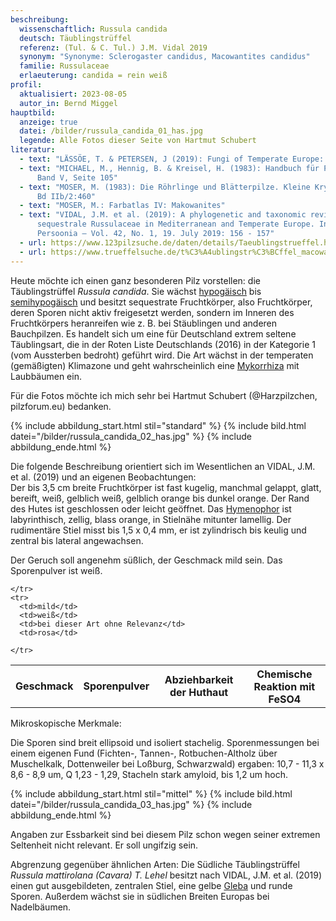 ```yaml
---
beschreibung:
  wissenschaftlich: Russula candida
  deutsch: Täublingstrüffel
  referenz: (Tul. & C. Tul.) J.M. Vidal 2019
  synonym: "Synonyme: Sclerogaster candidus, Macowantites candidus"
  familie: Russulaceae
  erlaeuterung: candida = rein weiß
profil:
  aktualisiert: 2023-08-05
  autor_in: Bernd Miggel
hauptbild:
  anzeige: true
  datei: /bilder/russula_candida_01_has.jpg
  legende: Alle Fotos dieser Seite von Hartmut Schubert
literatur:
  - text: "LÄSSÖE, T. & PETERSEN, J (2019): Fungi of Temperate Europe: 1266"
  - text: "MICHAEL, M., Hennig, B. & Kreisel, H. (1983): Handbuch für Pilzfreunde
      Band V, Seite 105"
  - text: "MOSER, M. (1983): Die Röhrlinge und Blätterpilze. Kleine Kryptogamenflora
      Bd IIb/2:460"
  - text: "MOSER, M.: Farbatlas IV: Makowanites"
  - text: "VIDAL, J.M. et al. (2019): A phylogenetic and taxonomic revision of
      sequestrale Russulaceae in Mediterranean and Temperate Europe. In:
      Persoonia – Vol. 42, No. 1, 19. July 2019: 156 - 157"
  - url: https://www.123pilzsuche.de/daten/details/Taeublingstrueffel.htm
  - url: https://www.trueffelsuche.de/t%C3%A4ublingstr%C3%BCffel_macowanites-candidus_b.html
---
```

Heute möchte ich einen ganz besonderen Pilz vorstellen: die Täublingstrüffel *Russula candida*. Sie wächst [hypogäisch](hypogäisch "Glossar") bis [semihypogäisch](semihypogäisch "Glossar") und besitzt sequestrate Fruchtkörper, also Fruchtkörper, deren Sporen nicht aktiv freigesetzt werden, sondern im Inneren des Fruchtkörpers heranreifen wie z. B. bei Stäublingen und anderen Bauchpilzen. Es handelt sich um eine für Deutschland extrem seltene Täublingsart, die in der Roten Liste Deutschlands (2016) in der Kategorie 1 (vom Aussterben bedroht) geführt wird. Die Art wächst in der temperaten (gemäßigten) Klimazone und geht wahrscheinlich eine [Mykorrhiza](Mykorrhiza "Glossar") mit Laubbäumen ein.

Für die Fotos möchte ich mich sehr bei Hartmut Schubert (@Harzpilzchen, pilzforum.eu) bedanken.

{% include abbildung_start.html stil="standard" %}
{% include bild.html datei="/bilder/russula_candida_02_has.jpg" %}
{% include abbildung_ende.html %}

Die folgende Beschreibung orientiert sich im Wesentlichen an VIDAL, J.M. et al. (2019) und an eigenen Beobachtungen:\
Der bis 3,5 cm breite Fruchtkörper ist fast kugelig, manchmal gelappt, glatt, bereift, weiß, gelblich weiß, gelblich orange bis dunkel orange. Der Rand des Hutes ist geschlossen oder leicht geöffnet. Das [Hymenophor](Hymenophor "Glossar") ist labyrinthisch, zellig, blass orange, in Stielnähe mitunter lamellig. Der rudimentäre Stiel misst bis 1,5 x 0,4 mm, er ist zylindrisch bis keulig und zentral bis lateral angewachsen.

Der Geruch soll angenehm süßlich, der Geschmack mild sein. Das Sporenpulver ist weiß.

<div class="table-responsive">
  <table class="table taeubling">
    <tr>
      <th rowspan="2">Geschmack</th>
      <th rowspan="2">Sporenpulver</th>
      <th rowspan="2">Abziehbarkeit der Huthaut</th>
      <th colspan="3" class="text-center">Chemische Reaktion mit FeSO4</th>
    </tr>
    <tr>
      
      
    </tr>
    <tr>
      <td>mild</td>
      <td>weiß</td>
      <td>bei dieser Art ohne Relevanz</td>
      <td>rosa</td>
       
    </tr>
  </table>
</div>

Mikroskopische Merkmale:

Die Sporen sind breit ellipsoid und isoliert stachelig. Sporenmessungen bei einem eigenen Fund (Fichten-, Tannen-, Rotbuchen-Altholz über Muschelkalk, Dottenweiler bei Loßburg, Schwarzwald) ergaben: 10,7 - 11‚3 x 8,6 - 8,9 um, Q 1,23 - 1,29, Stacheln stark amyloid, bis 1,2 um hoch.

{% include abbildung_start.html stil="mittel" %}
{% include bild.html datei="/bilder/russula_candida_03_has.jpg" %}
{% include abbildung_ende.html %}

Angaben zur Essbarkeit sind bei diesem Pilz schon wegen seiner extremen Seltenheit nicht relevant. Er soll ungifzig sein.

Abgrenzung gegenüber ähnlichen Arten: Die Südliche Täublingstrüffel *Russula mattirolana (Cavara) T. Lehel* besitzt nach VIDAL, J.M. et al. (2019) einen gut ausgebildeten, zentralen Stiel, eine gelbe [Gleba](Gleba "Glossar") und runde Sporen. Außerdem wächst sie in südlichen Breiten Europas bei Nadelbäumen.